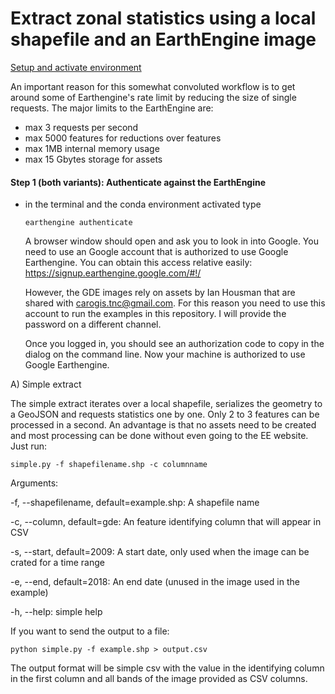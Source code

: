 # Extract zonal statistics using a local shapefile and an EarthEngine image

[Setup and activate environment](../README.md)

An important reason for this somewhat convoluted workflow is to get around some
of Earthengine's rate limit by reducing the size of single requests. The major
limits to the EarthEngine are:

- max 3 requests per second
- max 5000 features for reductions over features
- max 1MB internal memory usage
- max 15 Gbytes storage for assets

#### Step 1 (both variants): Authenticate against the EarthEngine

- in the terminal and the conda environment activated type

  ```
  earthengine authenticate
  ```
  
  A browser window should open and ask you to look in into Google. You need to use an 
  Google account that is authorized to use Google Earthengine. You can obtain this access
  relative easily: https://signup.earthengine.google.com/#!/
  
  However, the GDE images rely on assets by Ian Housman that are shared with carogis.tnc@gmail.com. 
  For this reason you need to use this account to run the examples in this repository. I will 
  provide the password on a different channel. 

  Once you logged in, you should see an authorization code to copy in the dialog on the command line.
  Now your machine is authorized to use Google Earthengine.


A) Simple extract

The simple extract iterates over a local shapefile, serializes the geometry to a GeoJSON
and requests statistics one by one. Only 2 to 3 features can be processed in a second. An
advantage is that no assets need to be created and most processing can be done without even 
going to the EE website. Just run:

```
simple.py -f shapefilename.shp -c columnname
```

Arguments:

  -f, --shapefilename, default=example.shp: A shapefile name
  
  -c, --column, default=gde: An feature identifying column that will appear in CSV
  
  -s, --start, default=2009: A start date, only used when the image can be crated for a time range
  
  -e, --end, default=2018: An end date (unused in the image used in the example)
  
  -h, --help: simple help


If you want to send the output to a file:

```
python simple.py -f example.shp > output.csv
```

The output format will be simple csv with the value in the identifying column in the first column 
and all bands of the image provided as CSV columns.
